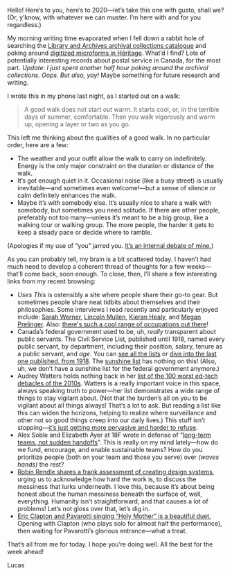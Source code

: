Hello! Here’s to you, here’s to 2020—let’s take this one with gusto, shall we? (Or, y’know, with whatever we can muster. I’m here with and for you regardless.)

My morning writing time evaporated when I fell down a rabbit hole of searching the [Library and Archives archival collections catalogue](http://www.bac-lac.gc.ca/eng/collectionsearch/Pages/collectionsearch.aspx) and poking around [digitized microforms in Héritage](http://heritage.canadiana.ca/). What’d I find? Lots of potentially interesting records about postal service in Canada, for the most part. _Update: I just spent another half hour poking around the archival collections. Oops. But also, yay!_ Maybe something for future research and writing.

I wrote this in my phone last night, as I started out on a walk:

> A good walk does not start out warm. It starts cool, or, in the terrible days of summer, comfortable. Then you walk vigorously and warm up, opening a layer or two as you go.

This left me thinking about the qualities of a good walk. In no particular order, here are a few:

- The weather and your outfit allow the walk to carry on indefinitely. Energy is the only major constraint on the duration or distance of the walk.
- It’s got enough quiet in it. Occasional noise (like a busy street) is usually inevitable—and sometimes even welcome!—but a sense of silence or calm definitely enhances the walk.
- Maybe it’s with somebody else. It’s usually nice to share a walk with somebody, but sometimes you need solitude. If there are other people, preferably not too many—unless it’s meant to be a big group, like a walking tour or walking group. The more people, the harder it gets to keep a steady pace or decide where to ramble.

(Apologies if my use of “you” jarred you. [It’s an internal debate of mine.](https://lucascherkewski.com/hit-and-miss/78-i-you-we/))

As you can probably tell, my brain is a bit scattered today. I haven’t had much need to develop a coherent thread of thoughts for a few weeks—that’ll come back, soon enough. To close, then, I’ll share a few interesting links from my recent browsing:

- _Uses This_ is ostensibly a site where people share their go-to gear. But sometimes people share neat tidbits about themselves and their philosophies. Some interviews I read recently and particularly enjoyed include: [Sarah Werner](https://usesthis.com/interviews/sarah.werner/), [Lincoln Mullen](https://usesthis.com/interviews/lincoln.mullen/), [Kieran Healy](https://usesthis.com/interviews/kieran.healy/), and [Megan Prelinger](https://usesthis.com/interviews/megan.prelinger/). Also: [there's such a cool range of occupations out there](https://usesthis.com/categories/)!
- Canada’s federal government used to be, uh, _really_ transparent about public servants. The Civil Service List, published until 1918, named every public servant, by department, including their position, salary, tenure as a public servant, and _age_. You can [see all the lists](http://www.canadiana.ca/search?so=newest&q0.0=su%3A%22Canada+--+Officials+and+employees+--+Registers.%22) or [dive into the last one published, from 1918](http://www.canadiana.ca/view/oocihm.9_09189). The [sunshine list](https://www.ontario.ca/page/public-sector-salary-disclosure) has nothing on this! (Also, uh, we don’t have a sunshine list for the federal government anymore.)
- Audrey Watters holds nothing back in her [list of the 100 worst ed-tech debacles of the 2010s](http://hackeducation.com/2019/12/31/what-a-shitshow). Watters is a really important voice in this space, always speaking truth to power—her list demonstrates a wide range of things to stay vigilant about. (Not that the burden’s all on you to be vigilant about all things always! That’s a lot to ask. But reading a list like this can widen the horizons, helping to realize where surveillance and other not so good things creep into our daily lives.) This stuff isn’t stopping—[it’s just getting more pervasive and harder to refuse](https://www.washingtonpost.com/technology/2019/12/24/colleges-are-turning-students-phones-into-surveillance-machines-tracking-locations-hundreds-thousands/).
- Alex Soble and Elizabeth Ayer at 18F wrote in defense of “[long-term teams, not sudden handoffs](https://18f.gsa.gov/2019/12/03/long-term-teams/)”. This is really on my mind lately—how do we fund, encourage, and enable sustainable teams? How do you prioritize people (both on your team and those you serve) over _(waves hands)_ the rest?
- [Robin Rendle shares a frank assessment of creating design systems](https://www.robinrendle.com/essays/systems-mistakes-and-the-sea), urging us to acknowledge how hard the work is, to discuss the messiness that lurks underneath. I love this, because it’s about being honest about the human messiness beneath the surface of, well, everything. Humanity isn’t straightforward, and that causes a lot of problems! Let’s not gloss over that, let’s dig in.
- [Eric Clapton and Pavarotti singing “Holy Mother” is a beautiful duet.](https://www.youtube.com/watch?v=x9uYu4R2nk8) Opening with Clapton (who plays solo for almost half the performance), then waiting for Pavarotti’s glorious entrance—what a treat.

That’s all from me for today. I hope you’re doing well. All the best for the week ahead!

Lucas
